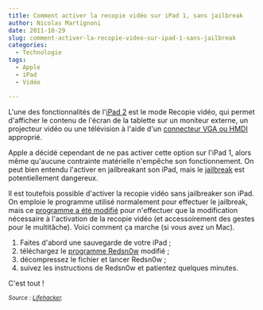 ```yaml
---
title: Comment activer la recopie vidéo sur iPad 1, sans jailbreak
author: Nicolas Martignoni
date: 2011-10-29
slug: comment-activer-la-recopie-video-sur-ipad-1-sans-jailbreak
categories:
  - Technologie
tags:
  - Apple
  - iPad
  - Vidéo

---
```

L'une des fonctionnalités de l'[iPad 2][1] est le mode Recopie vidéo, qui permet d'afficher le contenu de l'écran de la tablette sur un moniteur externe, un projecteur vidéo ou une télévision à l'aide d'un [connecteur VGA ou HMDI][2] approprié.

Apple a décidé cependant de ne pas activer cette option sur l'iPad 1, alors même qu'aucune contrainte matérielle n'empêche son fonctionnement. On peut bien entendu l'activer en jailbreakant son iPad, mais le [jailbreak][5] est potentiellement dangereux.

Il est toutefois possible d'activer la recopie vidéo sans jailbreaker son iPad. On emploie le programme utilisé normalement pour effectuer le jailbreak, mais ce [programme a été modifié][7] pour n'effectuer que la modification nécessaire à l'activation de la recopie vidéo (et accessoirement des gestes pour le multitâche). Voici comment ça marche (si vous avez un Mac).

  1. Faites d'abord une sauvegarde de votre iPad ;
  2. téléchargez le [programme Redsn0w][8] modifié ;
  3. décompressez le fichier et lancer Redsn0w ;
  4. suivez les instructions de Redsn0w et patientez quelques minutes.

C'est tout !

_<small>Source : [Lifehacker][9].</small>_

 [1]: https://www.apple.com/chfr/ipad/
 [2]: https://www.apple.com/ch-fr/shop/ipad/ipad-accessories
 [5]: https://fr.wikipedia.org/wiki/Jailbreak
 [7]: http://modmyi.com/forums/ipad-jailbreaking/783541-ipad-1-gestures-display-mirroring-without-jailbreak.html
 [8]: http://localhostr.com/file/Akqdwni/redsn0w_mac_0.9.9b5_gestures_only.zip
 [9]: https://lifehacker.com/how-to-enable-multitasking-gestures-and-display-mirrori-5851823

<!--more-->
